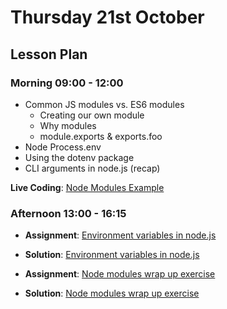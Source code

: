# Thursday 21st October

## Lesson Plan

### Morning 09:00 - 12:00

+ Common JS modules vs. ES6 modules
  + Creating our own module
  + Why modules
  + module.exports & exports.foo
+ Node Process.env
+ Using the dotenv package
+ CLI arguments in node.js (recap)

**Live Coding**: [Node Modules Example](https://github.com/GillesDCI/node-modules-example)

### Afternoon 13:00 - 16:15

+ **Assignment**: [Environment variables in node.js](https://github.com/FrancoSpeziali/node-environment-variables)
+ **Solution**:  [Environment variables in node.js](https://github.com/GillesDCI/node-environment-variables-solution)

+ **Assignment**: [Node modules wrap up exercise](https://github.com/GillesDCI/node-modules-exercise-wrapup)
+ **Solution**:  [Node modules wrap up exercise](https://github.com/GillesDCI/node-modules-wrapup-solution)

